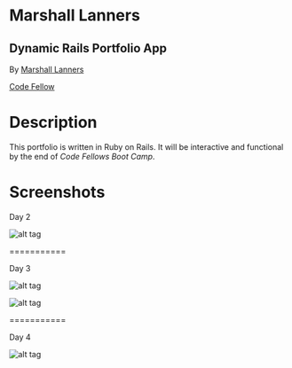 Marshall Lanners
=======================
Dynamic Rails Portfolio App
---------------------------
By [Marshall Lanners](http://github.com/cheatermoves)

[Code Fellow](http://www.codefellows.org)


Description
===========

This portfolio is written in Ruby on Rails.  It will be interactive
and functional by the end of *Code Fellows Boot Camp*.

Screenshots
===========

Day 2

![alt tag](https://github.com/cheatermoves/portfolio/blob/master/app/assets/images/Screen%20Shot%202013-10-08%20at%206.36.25%20PM.png?raw=true)

===========

Day 3

![alt tag](https://github.com/cheatermoves/portfolio/blob/master/app/assets/images/Screen%20Shot%202013-10-09%20at%206.27.34%20PM.png?raw=true)

![alt tag](https://github.com/cheatermoves/portfolio/blob/master/app/assets/images/Screen%20Shot%202013-10-09%20at%206.26.57%20PM.png?raw=true)

===========

Day 4

![alt tag](https://github.com/cheatermoves/portfolio/blob/master/app/assets/images/dayfour.png?raw=true)
